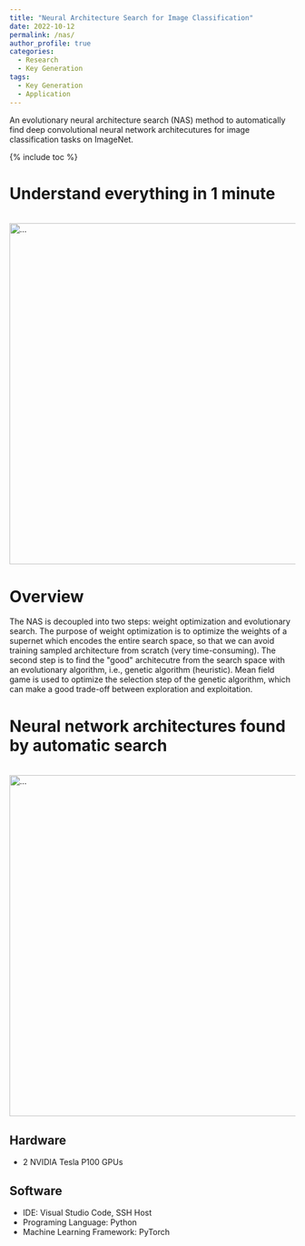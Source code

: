```yaml
---
title: "Neural Architecture Search for Image Classification"
date: 2022-10-12
permalink: /nas/
author_profile: true
categories:
  - Research
  - Key Generation
tags:
  - Key Generation
  - Application
---
```



An evolutionary neural architecture search (NAS) method to automatically find deep convolutional neural network architecutures for image classification tasks on ImageNet. 

{% include toc %}

# Understand everything in 1 minute
<br />
<img align="center" width="600" src="{{ site.url }}/images/myimage/graphical_abstract.png" alt="...">
<br />

# Overview
The NAS is decoupled into two steps: weight optimization and evolutionary search. The purpose of weight optimization is to optimize the weights of a supernet which encodes the entire search space, so that we can avoid training sampled architecture from scratch (very time-consuming). The second step is to find the "good" architecutre from the search space with an evolutionary algorithm, i.e., genetic algorithm (heuristic). Mean field game is used to optimize the selection step of the genetic algorithm, which can make a good trade-off between exploration and exploitation. 

# Neural network architectures found by automatic search
<br />
<img align="center" width="600" src="{{ site.url }}/images/myimage/Search_architecture.png" alt="...">
<br />

## Hardware
* 2 NVIDIA Tesla P100 GPUs

## Software
* IDE: Visual Studio Code, SSH Host
* Programing Language: Python
* Machine Learning Framework: PyTorch
